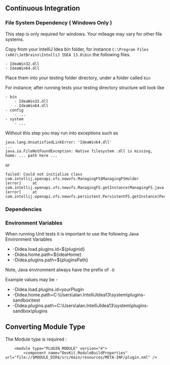 Continuous Integration
----------------------

### File System Dependency ( Windows Only )

This step is only required for windows. Your mileage may vary for other file systems.

Copy from your IntelliJ Idea bin folder, for instance  `C:\Program Files (x86)\JetBrains\IntelliJ IDEA 13.0\bin`
the following files.

    - IdeaWin32.dll
    - IdeaWin64.dll

Place them into your testing folder directory, under a folder called `bin`

For instance; after running tests your testing directory structure will look like

    - bin
        - IdeaWin32.dll
        - IdeaWin64.dll
    - config
        - ...
    - system
        - ...

Without this step you may run into exceptions such as

    java.lang.UnsatisfiedLinkError: 'IdeaWin64.dll'
    ...
    java.io.FileNotFoundException: Native filesystem .dll is missing, home: ... path here ...

or

    failed: Could not initialize class com.intellij.openapi.vfs.newvfs.ManagingFS$ManagingFSHolder
    [error]     at com.intellij.openapi.vfs.newvfs.ManagingFS.getInstance(ManagingFS.java:35)
    [error]     at com.intellij.openapi.vfs.newvfs.persistent.PersistentFS.getInstance(PersistentFS.java:52)




### Dependencies

### Environment Variables

When running Unit tests it is important to use the following Java Environment Variables

  - -Didea.load.plugins.id=${pluginid}
  - -Didea.home.path=${ideaHome}
  - -Didea.plugins.path=${pluginsPath}

Note, Java environment always have the prefix of `-D`

Example values may be -

  - -Didea.load.plugins.id=yourPlugin
  - -Didea.home.path=C:\Users\alan\.IntelliJIdea13\system\plugins-sandbox\test
  - -Didea.plugins.path=C:\Users\alan\.IntelliJIdea13\system\plugins-sandbox\plugins
  
## Converting Module Type

The Module type is required :

```
	<module type="PLUGIN_MODULE" version="4">
		<component name="DevKit.ModuleBuildProperties" url="file://$MODULE_DIR$/src/main/resources/META-INF/plugin.xml" />
```